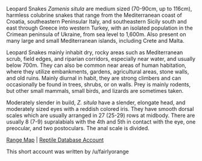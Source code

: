 Leopard Snakes *Zamenis situla* are medium sized (70-90cm, up to 116cm), harmless colubrine snakes that range from the Mediterranean coast of Croatia, southeastern Peninsular Italy, and southeastern Sicily south and east through Greece into western Turkey, with an isolated population in the Crimean peninsula of Ukraine, from sea level to 1,600m.  Also present on many large and small Mediterranean islands, including Crete and Malta.  

Leopard Snakes mainly inhabit dry, rocky areas such as Mediterranean scrub, field edges, and riparian corridors, especially near water, and usually below 700m.  They can also be common near areas of human habitation, where they utilize embankments, gardens, agricultural areas, stone walls, and old ruins. Mainly diurnal in habit, they are strong climbers and can occasionally be found in trees, shrubs, or on walls.  Prey is mainly rodents, but other small mammals, small birds, and lizards are sometimes taken.

Moderately slender in build, *Z. situla* have a slender, elongate head, and moderately sized eyes with a reddish colored iris.  They have smooth dorsal scales which are usually arranged in 27 (25-29) rows at midbody.  There are usually 8 (7-9) supralabials with the 4th and 5th in contact with the eye, one preocular, and two postoculars.  The anal scale is divided.

[Range Map](https://www.iucnredlist.org/species/61444/12485786)  |  [Reptile Database Account](https://reptile-database.reptarium.cz/species?genus=Zamenis&species=situla)

This short account was written by /u/fairlyorange